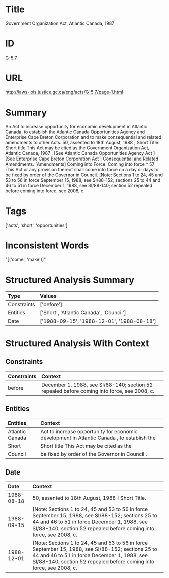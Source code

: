 # Title
Government Organization Act, Atlantic Canada, 1987


# ID
G-5.7

# URL
http://laws-lois.justice.gc.ca/eng/acts/G-5.7/page-1.html


# Summary
An Act to increase opportunity for economic development in Atlantic Canada, to establish the Atlantic Canada Opportunities Agency and Enterprise Cape Breton Corporation and to make consequential and related amendments to other Acts.
50, assented to 18th August, 1988 ] Short Title.
Short title This Act may be cited as the  Government Organization Act, Atlantic Canada, 1987 .
[See  Atlantic Canada Opportunities Agency Act ] [See  Enterprise Cape Breton Corporation Act ] Consequential and Related Amendments.
[Amendments] Coming into Force.
Coming into force * 57 This Act or any provision thereof shall come into force on a day or days to be fixed by order of the Governor in Council.
[Note: Sections 1 to 24, 45 and 53 to 56 in force September 15, 1988,  see  SI/88-152; sections 25 to 44 and 46 to 51 in force December 1, 1988,  see  SI/88-140; section 52 repealed before coming into force,  see  2008, c.


# Tags
['acts', 'short', 'opportunities']


# Inconsistent Words
"[('come', 'make')]"


# Structured Analysis Summary
| Type        | Values                                     |
|:------------|:-------------------------------------------|
| Constraints | ['before']                                 |
| Entities    | ['Short', 'Atlantic Canada', 'Council']    |
| Date        | ['1988-09-15', '1988-12-01', '1988-08-18'] |


# Structured Analysis With Context
 


## Constraints
| Constraints   | Context                                                                                        |
|:--------------|:-----------------------------------------------------------------------------------------------|
| before        | December 1, 1988, see SI/88-140; section 52 repealed before  coming into force,  see  2008, c. |


## Entities
| Entities        | Context                                                                                    |
|:----------------|:-------------------------------------------------------------------------------------------|
| Atlantic Canada | Act to increase opportunity for economic development in Atlantic Canada , to establish the |
| Short           | Short title This Act may be cited as the                                                   |
| Council         | be fixed by order of the Governor in Council .                                             |


## Date
| Date       | Context                                                                                                                                                                                                                        |
|:-----------|:-------------------------------------------------------------------------------------------------------------------------------------------------------------------------------------------------------------------------------|
| 1988-08-18 | 50, assented to 18th August, 1988 ] Short Title.                                                                                                                                                                               |
| 1988-09-15 | [Note: Sections 1 to 24, 45 and 53 to 56 in force September 15, 1988,  see  SI/88-152; sections 25 to 44 and 46 to 51 in force December 1, 1988,  see  SI/88-140; section 52 repealed before coming into force,  see  2008, c. |
| 1988-12-01 | [Note: Sections 1 to 24, 45 and 53 to 56 in force September 15, 1988,  see  SI/88-152; sections 25 to 44 and 46 to 51 in force December 1, 1988,  see  SI/88-140; section 52 repealed before coming into force,  see  2008, c. |


